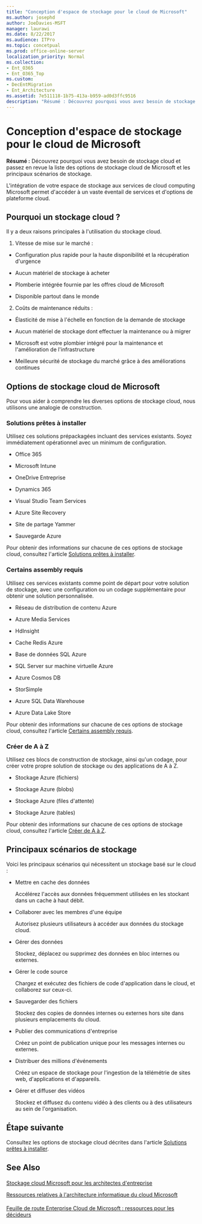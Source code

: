 ```yaml
---
title: "Conception d'espace de stockage pour le cloud de Microsoft"
ms.author: josephd
author: JoeDavies-MSFT
manager: laurawi
ms.date: 8/22/2017
ms.audience: ITPro
ms.topic: concetpual
ms.prod: office-online-server
localization_priority: Normal
ms.collection:
- Ent_O365
- Ent_O365_Top
ms.custom:
- DecEntMigration
- Ent_Architecture
ms.assetid: 7e511118-1b75-413a-b959-ad0d3ffc9516
description: "Résumé : Découvrez pourquoi vous avez besoin de stockage cloud et passez en revue la liste des options de stockage cloud de Microsoft et les principaux scénarios de stockage."
---
```


# Conception d'espace de stockage pour le cloud de Microsoft

 **Résumé :** Découvrez pourquoi vous avez besoin de stockage cloud et passez en revue la liste des options de stockage cloud de Microsoft et les principaux scénarios de stockage.
  
L'intégration de votre espace de stockage aux services de cloud computing Microsoft permet d'accéder à un vaste éventail de services et d'options de plateforme cloud.
  
## Pourquoi un stockage cloud ?

Il y a deux raisons principales à l'utilisation du stockage cloud.
  
1. Vitesse de mise sur le marché :
    
  - Configuration plus rapide pour la haute disponibilité et la récupération d'urgence
    
  - Aucun matériel de stockage à acheter
    
  - Plomberie intégrée fournie par les offres cloud de Microsoft
    
  - Disponible partout dans le monde
    
2. Coûts de maintenance réduits :
    
  - Élasticité de mise à l'échelle en fonction de la demande de stockage
    
  - Aucun matériel de stockage dont effectuer la maintenance ou à migrer
    
  - Microsoft est votre plombier intégré pour la maintenance et l'amélioration de l'infrastructure
    
  - Meilleure sécurité de stockage du marché grâce à des améliorations continues
    
## Options de stockage cloud de Microsoft

Pour vous aider à comprendre les diverses options de stockage cloud, nous utilisons une analogie de construction.
  
### Solutions prêtes à installer

Utilisez ces solutions prépackagées incluant des services existants. Soyez immédiatement opérationnel avec un minimum de configuration.
  
- Office 365
    
- Microsoft Intune
    
- OneDrive Entreprise
    
- Dynamics 365
    
- Visual Studio Team Services
    
- Azure Site Recovery
    
- Site de partage Yammer
    
- Sauvegarde Azure
    
Pour obtenir des informations sur chacune de ces options de stockage cloud, consultez l'article [Solutions prêtes à installer](move-in-ready.md).
  
### Certains assembly requis

Utilisez ces services existants comme point de départ pour votre solution de stockage, avec une configuration ou un codage supplémentaire pour obtenir une solution personnalisée.
  
- Réseau de distribution de contenu Azure
    
- Azure Media Services
    
- HdInsight
    
- Cache Redis Azure
    
- Base de données SQL Azure
    
- SQL Server sur machine virtuelle Azure
    
- Azure Cosmos DB
    
- StorSimple
    
- Azure SQL Data Warehouse
    
- Azure Data Lake Store
    
Pour obtenir des informations sur chacune de ces options de stockage cloud, consultez l'article [Certains assembly requis](some-assembly-required.md).
  
### Créer de A à Z

Utilisez ces blocs de construction de stockage, ainsi qu'un codage, pour créer votre propre solution de stockage ou des applications de A à Z.
  
- Stockage Azure (fichiers)
    
- Stockage Azure (blobs)
    
- Stockage Azure (files d'attente)
    
- Stockage Azure (tables)
    
Pour obtenir des informations sur chacune de ces options de stockage cloud, consultez l'article [Créer de A à Z](build-from-the-ground-up.md).
  
## Principaux scénarios de stockage

Voici les principaux scénarios qui nécessitent un stockage basé sur le cloud :
  
- Mettre en cache des données
    
    Accélérez l'accès aux données fréquemment utilisées en les stockant dans un cache à haut débit.
    
- Collaborer avec les membres d'une équipe
    
    Autorisez plusieurs utilisateurs à accéder aux données du stockage cloud.
    
- Gérer des données
    
    Stockez, déplacez ou supprimez des données en bloc internes ou externes.
    
- Gérer le code source
    
    Chargez et exécutez des fichiers de code d'application dans le cloud, et collaborez sur ceux-ci.
    
- Sauvegarder des fichiers
    
    Stockez des copies de données internes ou externes hors site dans plusieurs emplacements du cloud.
    
- Publier des communications d'entreprise
    
    Créez un point de publication unique pour les messages internes ou externes.
    
- Distribuer des millions d'événements
    
    Créez un espace de stockage pour l'ingestion de la télémétrie de sites web, d'applications et d'appareils.
    
- Gérer et diffuser des vidéos
    
    Stockez et diffusez du contenu vidéo à des clients ou à des utilisateurs au sein de l'organisation.
    
## Étape suivante

Consultez les options de stockage cloud décrites dans l'article [Solutions prêtes à installer](move-in-ready.md).
  
## See Also

#### 

[Stockage cloud Microsoft pour les architectes d'entreprise](microsoft-cloud-storage-for-enterprise-architects.md)
  
[Ressources relatives à l'architecture informatique du cloud Microsoft](microsoft-cloud-it-architecture-resources.md)
#### 

[Feuille de route Enterprise Cloud de Microsoft : ressources pour les décideurs](https://sway.com/FJ2xsyWtkJc2ta)

